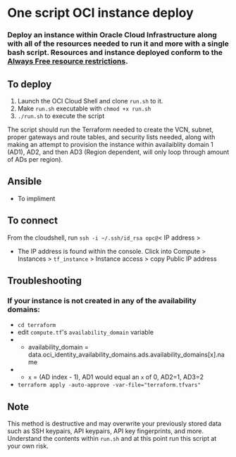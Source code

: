 # One script OCI instance deploy

### Deploy an instance within Oracle Cloud Infrastructure along with all of the resources needed to run it and more with a single bash script. Resources and instance deployed conform to the [Always Free resource restrictions](https://docs.oracle.com/en-us/iaas/Content/FreeTier/freetier_topic-Always_Free_Resources.htm).

## To deploy
1. Launch the OCI Cloud Shell and clone ```run.sh``` to it. 
2. Make ```run.sh``` executable with ```chmod +x run.sh```
3. ```./run.sh``` to execute the script

The script should run the Terraform needed to create the VCN, subnet, proper gateways and route tables, and security lists needed, along with making an attempt to provision the instance within availaiblity domain 1 (AD1), AD2, and then AD3 (Region dependent, will only loop through amount of ADs per region).

## Ansible
* To impliment

## To connect
From the cloudshell, run ```ssh -i ~/.ssh/id_rsa opc@```< IP address >
* The IP address is found within the console. Click into Compute > Instances > ```tf_instance``` > Instance access > copy Public IP address

## Troubleshooting
### If your instance is not created in any of the availability domains:
* ```cd terraform```
* edit ```compute.tf```'s ```availability_domain``` variable
* * availability_domain   = data.oci_identity_availability_domains.ads.availability_domains[x].name
* * ```x``` = (AD index - 1), AD1 would equal an ```x``` of 0, AD2=1, AD3=2
* ```terraform apply -auto-approve -var-file="terraform.tfvars"```

## Note
This method is destructive and may overwrite your previously stored data such as SSH keypairs, API keypairs, API key fingerprints, and more. Understand the contents within ```run.sh``` and at this point run this script at your own risk.